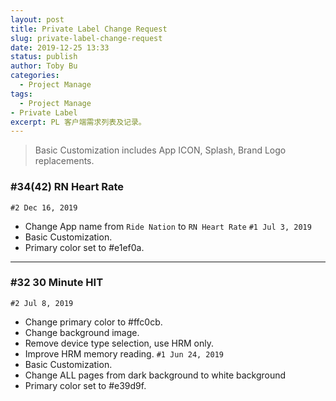 ```yaml
---
layout: post
title: Private Label Change Request
slug: private-label-change-request
date: 2019-12-25 13:33
status: publish
author: Toby Bu
categories: 
  - Project Manage
tags: 
  - Project Manage
- Private Label
excerpt: PL 客户端需求列表及记录。
---
```


> Basic Customization includes App ICON, Splash, Brand Logo replacements.

###  #34(42) RN Heart Rate 
`#2 Dec 16, 2019`
- Change App name from `Ride Nation` to `RN Heart Rate`
`#1 Jul 3, 2019`
- Basic Customization.
- Primary color set to #e1ef0a.
---- 
### \#32 30 Minute HIT
`#2 Jul 8, 2019`
- Change primary color to #ffc0cb.
- Change background image.
- Remove device type selection, use HRM only.
- Improve HRM memory reading.
`#1 Jun 24, 2019`
- Basic Customization.
- Change ALL pages from dark background to white background
-  Primary color set to #e39d9f.